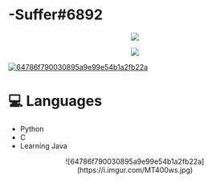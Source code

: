 # -Suffer#6892
<p align="center">
<img src="https://i.imgur.com/1PMkPqx.jpg"/>
</p>

<p align="center">
<a href="https://dsc.bio/357272892771270656">
  <img src="https://lanyard.cnrad.dev/api/357272892771270656?theme=light&bg=9ecf80&animated=true&hideDiscrim=true&borderRadius=30px&idleMessage=Probably%20doing%20something%20else..." />
</p>
                                                                                                                          
<p align="center">
  
![64786f790030895a9e99e54b1a2fb22a](https://i.imgur.com/qtfZIQV.gif)
</p>

</a>

# 💻 Languages

- Python
- C
- Learning Java
                 
<p align="center">
![64786f790030895a9e99e54b1a2fb22a](https://i.imgur.com/MT400ws.jpg)
</p>
